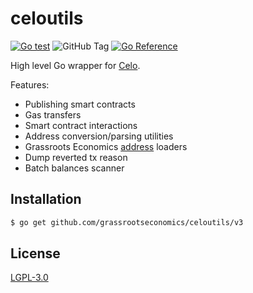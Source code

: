 # celoutils

[![Go test](https://github.com/grassrootseconomics/celoutils/actions/workflows/test.yaml/badge.svg)](https://github.com/grassrootseconomics/celoutils/actions/workflows/test.yaml)
![GitHub Tag](https://img.shields.io/github/v/tag/grassrootseconomics/celoutils)
[![Go Reference](https://pkg.go.dev/badge/github.com/grassrootseconomics/celoutils.svg)](https://pkg.go.dev/github.com/grassrootseconomics/celoutils)


High level Go wrapper for [Celo](https://celo.org).

Features:

* Publishing smart contracts
* Gas transfers
* Smart contract interactions
* Address conversion/parsing utilities
* Grassroots Economics [address](https://software.grassecon.org/addresses) loaders
* Dump reverted tx reason
* Batch balances scanner

## Installation

```bash
$ go get github.com/grassrootseconomics/celoutils/v3
```

## License

[LGPL-3.0](COPYING.LESSER)